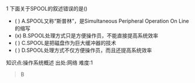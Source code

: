 1
下面关于SPOOL的叙述错误的是()
- ( ) A.SPOOL又称“斯普林”，是Simultaneous Peripheral Operation On Line的缩写
- (x) B.SPOOL处理方式只是方便操作员，不能直接提高系统效率
- ( ) C.SPOOL是把磁盘作为巨大缓冲器的技术
- ( ) D.SPOOL处理方式不仅方便操作员，而且还提高系统效率

知识点:操作系统概述
出处:网络
难度:1
> B

